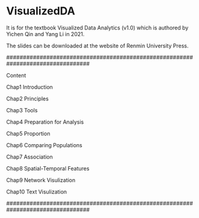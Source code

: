 # VisualizedDA

It is for the textbook Visualized Data Analytics (v1.0) which is authored by Yichen Qin and Yang Li in 2021.


The slides can be downloaded at the website of Renmin University Press.

#################################################################################

Content

Chap1 Introduction

Chap2 Principles

Chap3 Tools

Chap4 Preparation for Analysis

Chap5 Proportion

Chap6 Comparing Populations

Chap7 Association

Chap8 Spatial-Temporal Features

Chap9 Network Visulization

Chap10 Text Visulization


#################################################################################
